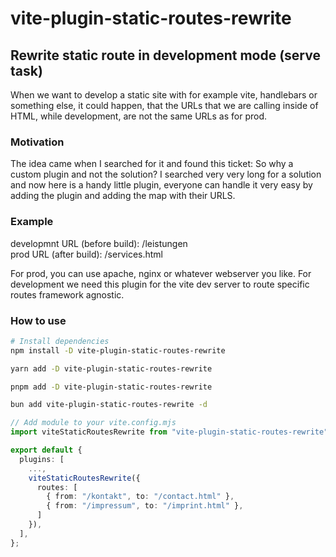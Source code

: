 # vite-plugin-static-routes-rewrite

## Rewrite static route in development mode (serve task)

When we want to develop a static site with for example vite, handlebars or something else, it could happen, that the URLs that we are calling inside of HTML, while development, are not the same URLs as for prod.

### Motivation

The idea came when I searched for it and found this ticket:
So why a custom plugin and not the solution? I searched very very long for a solution and now here is a handy little plugin, everyone can handle it very easy by adding the plugin and adding the map with their URLS.

### Example

developmnt URL (before build): /leistungen  
prod URL (after build): /services.html

For prod, you can use apache, nginx or whatever webserver you like.
For development we need this plugin for the vite dev server to route specific routes framework agnostic.

### How to use

```bash
# Install dependencies
npm install -D vite-plugin-static-routes-rewrite

yarn add -D vite-plugin-static-routes-rewrite

pnpm add -D vite-plugin-static-routes-rewrite

bun add vite-plugin-static-routes-rewrite -d
```

```ts
// Add module to your vite.config.mjs
import viteStaticRoutesRewrite from "vite-plugin-static-routes-rewrite";

export default {
  plugins: [
    ...,
    viteStaticRoutesRewrite({
      routes: [
        { from: "/kontakt", to: "/contact.html" },
        { from: "/impressum", to: "/imprint.html" },
      ]
    }),
  ],
};
```

